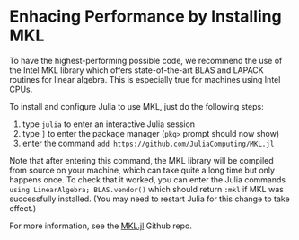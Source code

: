 # Enhacing Performance by Installing MKL

To have the highest-performing possible code, we recommend the use of the Intel MKL library
which offers state-of-the-art BLAS and LAPACK routines for linear algebra. This is especially
true for machines using Intel CPUs.

To install and configure Julia to use MKL, just do the following steps:
1. type `julia` to enter an interactive Julia session
2. type `]` to enter the package manager (`pkg>` prompt should now show)
3. enter the command `add https://github.com/JuliaComputing/MKL.jl`

Note that after entering this command, the MKL library will be compiled from source on your
machine, which can take quite a long time but only happens once. To check that it worked,
you can enter the Julia commands `using LinearAlgebra; BLAS.vendor()` which should return
`:mkl` if MKL was successfully installed. (You may need to restart Julia for this change
to take effect.)

For more information, see the <a target="_blank" href="https://github.com/JuliaComputing/MKL.jl">MKL.jl</a> Github repo.
